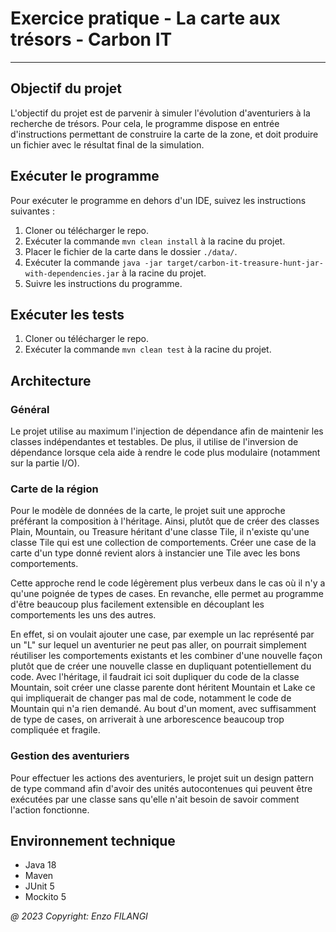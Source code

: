 # Exercice pratique - La carte aux trésors - Carbon IT

---

## Objectif du projet

L'objectif du projet est de parvenir à simuler l'évolution d'aventuriers à la recherche de trésors.
Pour cela, le programme dispose en entrée d'instructions permettant de construire la carte de la zone, et doit produire un fichier avec le résultat final de la simulation.

## Exécuter le programme

Pour exécuter le programme en dehors d'un IDE, suivez les instructions suivantes :

1. Cloner ou télécharger le repo.
2. Exécuter la commande `mvn clean install` à la racine du projet.
3. Placer le fichier de la carte dans le dossier `./data/`.
4. Exécuter la commande `java -jar target/carbon-it-treasure-hunt-jar-with-dependencies.jar` à la racine du projet.
5. Suivre les instructions du programme.

## Exécuter les tests

1. Cloner ou télécharger le repo.
2. Exécuter la commande `mvn clean test` à la racine du projet.

## Architecture

### Général
Le projet utilise au maximum l'injection de dépendance afin de maintenir les classes indépendantes et testables. 
De plus, il utilise de l'inversion de dépendance lorsque cela aide à rendre le code plus modulaire (notamment sur la partie I/O).

### Carte de la région
Pour le modèle de données de la carte, le projet suit une approche préférant la composition à l'héritage. 
Ainsi, plutôt que de créer des classes Plain, Mountain, ou Treasure héritant d'une classe Tile, il n'existe qu'une classe Tile qui est une collection de comportements.
Créer une case de la carte d'un type donné revient alors à instancier une Tile avec les bons comportements.

Cette approche rend le code légèrement plus verbeux dans le cas où il n'y a qu'une poignée de types de cases.
En revanche, elle permet au programme d'être beaucoup plus facilement extensible en découplant les comportements les uns des autres.

En effet, si on voulait ajouter une case, par exemple un lac représenté par un "L" sur lequel un aventurier ne peut pas aller, on pourrait simplement réutiliser les comportements existants et les combiner d'une nouvelle façon plutôt que de créer une nouvelle classe en dupliquant potentiellement du code. 
Avec l'héritage, il faudrait ici soit dupliquer du code de la classe Mountain, soit créer une classe parente dont héritent Mountain et Lake ce qui impliquerait de changer pas mal de code, notamment le code de Mountain qui n'a rien demandé.
Au bout d'un moment, avec suffisamment de type de cases, on arriverait à une arborescence beaucoup trop compliquée et fragile.

### Gestion des aventuriers
Pour effectuer les actions des aventuriers, le projet suit un design pattern de type command afin d'avoir des unités autocontenues qui peuvent être exécutées par une classe sans qu'elle n'ait besoin de savoir comment l'action fonctionne. 

## Environnement technique

- Java 18
- Maven
- JUnit 5
- Mockito 5


*@ 2023 Copyright: Enzo FILANGI*